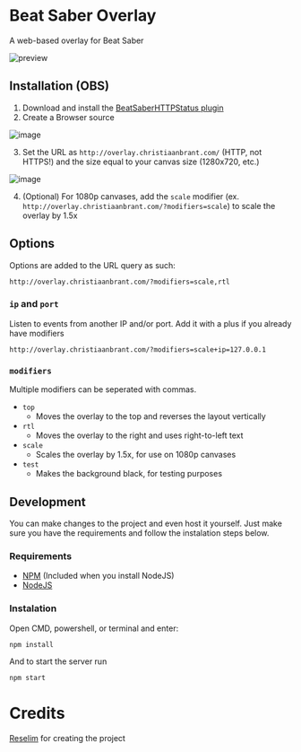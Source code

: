 # Beat Saber Overlay

A web-based overlay for Beat Saber

![preview](https://i.imgur.com/Ge6t1fY.png)

## Installation (OBS)

1. Download and install the [BeatSaberHTTPStatus plugin](https://github.com/opl-/beatsaber-http-status/releases)
2. Create a Browser source

![image](https://i.imgur.com/WyTjdtd.png)

3. Set the URL as `http://overlay.christiaanbrant.com/` (HTTP, not HTTPS!) and the size equal to your canvas size (1280x720, etc.)

![image](https://imgur.com/KxowYrw.png)

4. (Optional) For 1080p canvases, add the `scale` modifier (ex. `http://overlay.christiaanbrant.com/?modifiers=scale`) to scale the overlay by 1.5x

## Options

Options are added to the URL query as such:

```
http://overlay.christiaanbrant.com/?modifiers=scale,rtl
```

### `ip` and `port`

Listen to events from another IP and/or port. Add it with a plus if you already have modifiers
```
http://overlay.christiaanbrant.com/?modifiers=scale+ip=127.0.0.1
```

### `modifiers`

Multiple modifiers can be seperated with commas.

- `top`
	* Moves the overlay to the top and reverses the layout vertically
- `rtl`
	* Moves the overlay to the right and uses right-to-left text
- `scale`
	* Scales the overlay by 1.5x, for use on 1080p canvases
- `test`
	* Makes the background black, for testing purposes

## Development
You can make changes to the project and even host it yourself. Just make sure you have the requirements and follow the instalation steps below.

### Requirements
- [NPM](https://www.npmjs.com/) (Included when you install NodeJS)
- [NodeJS](https://nodejs.org/en/)

### Instalation
Open CMD, powershell, or terminal and enter:
```
npm install
```
And to start the server run
```
npm start
```

# Credits
[Reselim](https://github.com/Reselim) for creating the project